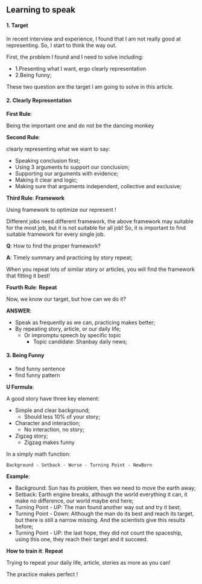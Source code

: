 ## Learning to speak

#### 1. Target

In recent interview and experience, I found that I am not really good at representing. So, I start to think the way out. 

First, the problem I found and I need to solve including:

- 1.Presenting what I want, ergo clearly representation
- 2.Being funny;

These two question are the target I am going to solve in this article.

#### 2. Clearly Representation

**First Rule**:

Being the important one and do not be the dancing monkey

**Second Rule**:

clearly representing what we want to say:

- Speaking conclusion first;
- Using 3 arguments to support our conclusion;
- Supporting our arguments with evidence;
- Making it clear and logic;
- Making sure that arguments independent, collective and exclusive;

**Third Rule**: **Framework** 

Using framework to optimize our represent !

Different jobs need different framework, the above framework may suitable for the most job, but it is not suitable for all job! So, it is important to find suitable framework for every single job.

**Q**: How to find the proper framework?

**A**: Timely summary and practicing by story repeat;

When you repeat lots of similar story or articles, you will find the framework that fitting it best!

**Fourth Rule**: **Repeat** 

Now, we know our target, but how can we do it?

**ANSWER**: 

- Speak as frequently as we can, practicing makes better;
- By repeating story, article, or our daily life;
    - Or impromptu speech by specific topic
        - Topic candidate: Shanbay daily news;

#### 3. Being Funny

- find funny sentence
- find funny pattern

**U Formula**: 

A good story have three key element:

- Simple and clear background;
    - Should less 10% of your story;
- Character and interaction;
    - No interaction, no story;
- Zigzag story;
    - Zigzag makes funny

In a simply math function:

`Background - Setback - Worse - Turning Point - NewBorn` 

**Example**:

- Background: Sun has its problem, then we need to move the earth away;
- Setback: Earth engine breaks, although the world everything it can, it make no difference, our world maybe end here;
- Turning Point - UP: The man found another way out and try it best;
- Turning Point - Down: Although the man do its best and reach its target, but there is still a narrow missing. And the scientists give this results before;
- Turning Point - UP: the last hope, they did not count the spaceship, using this one, they reach their target and it succeed.

**How to train it**: **Repeat** 

Trying to repeat your daily life, article, stories as more as you can!

The practice makes perfect !